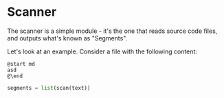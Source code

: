 # Scanner

The scanner is a simple module - it's the one that reads source code
files, and outputs what's known as "Segments".

Let's look at an example. Consider a file with the following content:
```
@start md
asd
@\end
```

``` python
segments = list(scan(text))

```


